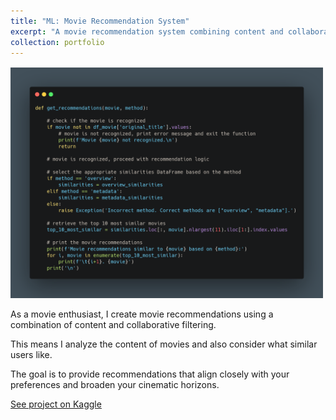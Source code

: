 ```yaml
---
title: "ML: Movie Recommendation System"
excerpt: "A movie recommendation system combining content and collaborative filtering to suggest movies tailored to your preferences and broaden your cinematic horizons.<br/><img src='/images/projects/movie_recommendation.png' style='max-width: 100%; height: auto; margin-top: 12px;'>"
collection: portfolio
---
```


<p style="margin-top: 16px;">
  <img src="/images/projects/movie_recommendation.png" style="max-width: 500px; height: auto;">
</p>

As a movie enthusiast, I create movie recommendations using a combination of content and collaborative filtering.  

This means I analyze the content of movies and also consider what similar users like.  

The goal is to provide recommendations that align closely with your preferences and broaden your cinematic horizons.

[See project on Kaggle](https://www.kaggle.com/code/devananjelito/ml-movie-recommendation-sytem)